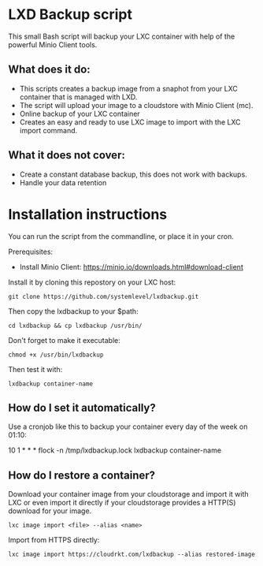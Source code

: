 # LXD Backup script

This small Bash script will backup your LXC container with help of the powerful Minio Client tools.

## What does it do:

* This scripts creates a backup image from a snaphot from your LXC container that is managed with LXD. 
* The script will upload your image to a cloudstore with Minio Client (mc).
* Online backup of your LXC container
* Creates an easy and ready to use LXC image to import with the LXC import command. 

## What it does not cover:

* Create a constant database backup, this does not work with backups.
* Handle your data retention

# Installation instructions

You can run the script from the commandline, or place it in your cron. 

Prerequisites:

* Install Minio Client: https://minio.io/downloads.html#download-client

Install it by cloning this repostory on your LXC host:

```
git clone https://github.com/systemlevel/lxdbackup.git
```

Then copy the lxdbackup to your $path:

```
cd lxdbackup && cp lxdbackup /usr/bin/
```

Don't forget to make it executable:

```
chmod +x /usr/bin/lxdbackup
```

Then test it with:

```
lxdbackup container-name
```

## How do I set it automatically?

Use a cronjob like this to backup your container every day of the week on 01:10:

10 1 * * * flock -n /tmp/lxdbackup.lock lxdbackup container-name

## How do I restore a container?

Download your container image from your cloudstorage and import it with LXC or even import it directly if your cloudstorage  provides a HTTP(S) download for your image.

```
lxc image import <file> --alias <name>
```

Import from HTTPS directly:

```
lxc image import https://cloudrkt.com/lxdbackup --alias restored-image
```

